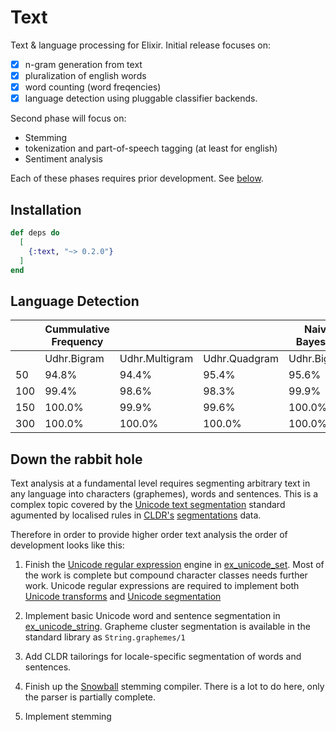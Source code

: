 # Text

Text & language processing for Elixir.  Initial release focuses on:

* [x] n-gram generation from text
* [x] pluralization of english words
* [x] word counting (word freqencies)
* [x] language detection using pluggable classifier backends.

Second phase will focus on:

* Stemming
* tokenization and part-of-speech tagging (at least for english)
* Sentiment analysis

Each of these phases requires prior development. See [below](#down_the_rabbit_hole).

## Installation

```elixir
def deps do
  [
    {:text, "~> 0.2.0"}
  ]
end
```

## Language Detection

|  | Cummulative Frequency | |  | Naive Bayesian | |  | Rank Order  | |  |
|--|-----------------------|-|--|----------------|-|--|-------------|-|--|
|  | Udhr.Bigram | Udhr.Multigram | Udhr.Quadgram | Udhr.Bigram  | Udhr.Multigram | Udhr.Quadgram | Udhr.Bigram | Udhr.Multigram | Udhr.Quadgram |
| 50  | 94.8%   | 94.4%   | 95.4%  | 95.6%  | 92.7%   | 95.6%  | 95.3%   | 94.9%   | 95.4%  |
| 100 | 99.4%   | 98.6%   | 98.3%  | 99.9%  | 99.5%   | 98.8%  | 99.7%   | 99.0%   | 98.7%  |
| 150 | 100.0%  | 99.9%   | 99.6%  | 100.0% | 100.0%  | 99.3%  | 100.0%  | 100.0%  | 99.4%  |
| 300 | 100.0%  | 100.0%  | 100.0% | 100.0% | 100.0%  | 100.0% | 100.0%  | 100.0%  | 100.0% |


## Down the rabbit hole

Text analysis at a fundamental level requires segmenting arbitrary text in any language into characters (graphemes), words and sentences. This is a complex topic covered by the [Unicode text segmentation](https://unicode.org/reports/tr29) standard agumented by localised rules in [CLDR's](https://cldr.unicode.org)  [segmentations](https://unicode-org.github.io/cldr/ldml/tr35-general.html#Segmentations) data.

Therefore in order to provide higher order text analysis the order of development looks like this:

1. Finish the [Unicode regular expression](http://unicode.org/reports/tr18/) engine in [ex_unicode_set](https://github.com/elixir-unicode/unicode_set). Most of the work is complete but compound character classes needs further work.  Unicode regular expressions are required to implement both [Unicode transforms](https://unicode.org/reports/tr35/tr35-general.html#Transforms) and [Unicode segmentation](https://unicode-org/reports/tr25/tr35-general.html#Segmentations)

2. Implement basic Unicode word and sentence segmentation in [ex_unicode_string](https://github.com/elixir-unicode/unicode_string). Grapheme cluster segmentation is available in the standard library as `String.graphemes/1`

3. Add CLDR tailorings for locale-specific segmentation of words and sentences.

4. Finish up the [Snowball](https://snowballstem.org) stemming compiler. There is a lot to do here, only the parser is partially complete.

5. Implement stemming
